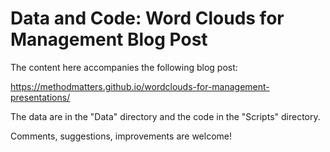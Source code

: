 # Data and Code: Word Clouds for Management Blog Post

The content here accompanies the following blog post:

https://methodmatters.github.io/wordclouds-for-management-presentations/

The data are in the "Data" directory and the code in the "Scripts" directory.

Comments, suggestions, improvements are welcome!
